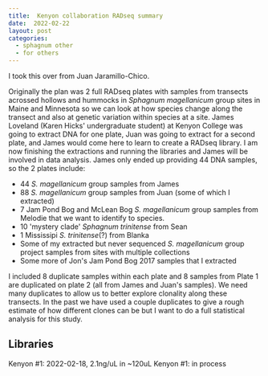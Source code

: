 ```yaml
---
title:  Kenyon collaboration RADseq summary
date:  2022-02-22
layout: post
categories:
  - sphagnum other
  - for others
---
```

I took this over from Juan Jaramillo-Chico.

Originally the plan was 2 full RADseq plates with samples from transects acrossed hollows and hummocks in _Sphagnum magellanicum_ group sites in Maine and Minnesota so we can look at how species change along the transect and also at genetic variation within species at a site. James Loveland (Karen Hicks' undergraduate student) at Kenyon College was going to extract DNA for one plate, Juan was going to extract for a second plate, and James would come here to learn to create a RADseq library. I am now finishing the extractions and running the libraries and James will be involved in data analysis. James only ended up providing 44 DNA samples, so the 2 plates include:

  * 44 _S. magellanicum_ group samples from James
  * 88 _S. magellanicum_ group samples from Juan (some of which I extracted)
  * 7 Jam Pond Bog and McLean Bog _S. magellanicum_ group samples from Melodie that we want to identify to species.
  * 10 'mystery clade' _Sphagnum trinitense_ from Sean
  * 1 Mississipi _S. trinitense_(?) from Blanka
  * Some of my extracted but never sequenced _S. magellanicum_ group project samples from sites with multiple collections
  * Some more of Jon's Jam Pond Bog 2017 samples that I extracted

I included 8 duplicate samples within each plate and 8 samples from Plate 1 are duplicated on plate 2 (all from James and Juan's samples). We need many duplicates to allow us to better explore clonality along these transects. In the past we have used a couple duplicates to give a rough estimate of how different clones can be but I want to do a full statistical analysis for this study.

## Libraries

Kenyon #1: 2022-02-18, 2.1ng/uL in ~120uL
Kenyon #1: in process
